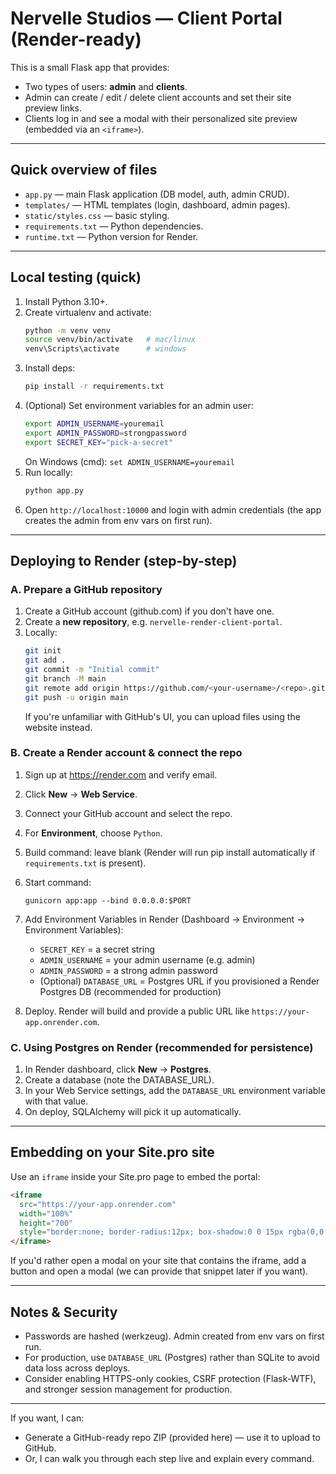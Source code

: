 # Nervelle Studios — Client Portal (Render-ready)

This is a small Flask app that provides:
- Two types of users: **admin** and **clients**.
- Admin can create / edit / delete client accounts and set their site preview links.
- Clients log in and see a modal with their personalized site preview (embedded via an `<iframe>`).

---

## Quick overview of files
- `app.py` — main Flask application (DB model, auth, admin CRUD).
- `templates/` — HTML templates (login, dashboard, admin pages).
- `static/styles.css` — basic styling.
- `requirements.txt` — Python dependencies.
- `runtime.txt` — Python version for Render.

---

## Local testing (quick)
1. Install Python 3.10+.
2. Create virtualenv and activate:
   ```bash
   python -m venv venv
   source venv/bin/activate   # mac/linux
   venv\Scripts\activate      # windows
   ```
3. Install deps:
   ```bash
   pip install -r requirements.txt
   ```
4. (Optional) Set environment variables for an admin user:
   ```bash
   export ADMIN_USERNAME=youremail
   export ADMIN_PASSWORD=strongpassword
   export SECRET_KEY="pick-a-secret"
   ```
   On Windows (cmd): `set ADMIN_USERNAME=youremail`
5. Run locally:
   ```bash
   python app.py
   ```
6. Open `http://localhost:10000` and login with admin credentials (the app creates the admin from env vars on first run).

---

## Deploying to Render (step-by-step)

### A. Prepare a GitHub repository
1. Create a GitHub account (github.com) if you don't have one.
2. Create a **new repository**, e.g. `nervelle-render-client-portal`.
3. Locally:
   ```bash
   git init
   git add .
   git commit -m "Initial commit"
   git branch -M main
   git remote add origin https://github.com/<your-username>/<repo>.git
   git push -u origin main
   ```
   If you're unfamiliar with GitHub's UI, you can upload files using the website instead.

### B. Create a Render account & connect the repo
1. Sign up at https://render.com and verify email.
2. Click **New** → **Web Service**.
3. Connect your GitHub account and select the repo.
4. For **Environment**, choose `Python`.
5. Build command: leave blank (Render will run pip install automatically if `requirements.txt` is present).
6. Start command:
   ```
   gunicorn app:app --bind 0.0.0.0:$PORT
   ```
7. Add Environment Variables in Render (Dashboard → Environment → Environment Variables):
   - `SECRET_KEY` = a secret string
   - `ADMIN_USERNAME` = your admin username (e.g. admin)
   - `ADMIN_PASSWORD` = a strong admin password
   - (Optional) `DATABASE_URL` = Postgres URL if you provisioned a Render Postgres DB (recommended for production)

8. Deploy. Render will build and provide a public URL like `https://your-app.onrender.com`.

### C. Using Postgres on Render (recommended for persistence)
1. In Render dashboard, click **New** → **Postgres**.
2. Create a database (note the DATABASE_URL).
3. In your Web Service settings, add the `DATABASE_URL` environment variable with that value.
4. On deploy, SQLAlchemy will pick it up automatically.

---

## Embedding on your Site.pro site
Use an `iframe` inside your Site.pro page to embed the portal:

```html
<iframe
  src="https://your-app.onrender.com"
  width="100%"
  height="700"
  style="border:none; border-radius:12px; box-shadow:0 0 15px rgba(0,0,0,0.2);">
</iframe>
```

If you'd rather open a modal on your site that contains the iframe, add a button and open a modal (we can provide that snippet later if you want).

---

## Notes & Security
- Passwords are hashed (werkzeug). Admin created from env vars on first run.
- For production, use `DATABASE_URL` (Postgres) rather than SQLite to avoid data loss across deploys.
- Consider enabling HTTPS-only cookies, CSRF protection (Flask-WTF), and stronger session management for production.

---

If you want, I can:
- Generate a GitHub-ready repo ZIP (provided here) — use it to upload to GitHub.
- Or, I can walk you through each step live and explain every command.
